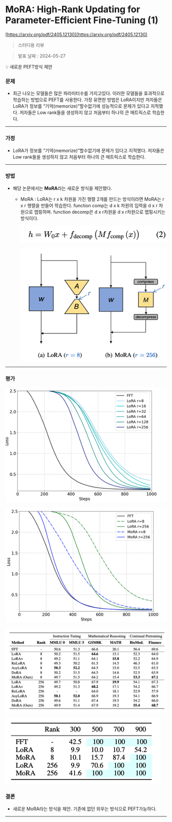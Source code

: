 # MoRA: High-Rank Updating for Parameter-Efficient Fine-Tuning (1)

[https://arxiv.org/pdf/2405.12130](https://arxiv.org/pdf/2405.12130)

> 스터디용 리뷰
> 

> 발표 날짜 : 2024-05-27
> 

<aside>
💡 새로운 PEFT방식 제안

</aside>

### 문제

- 최근 나오는 모델들은 많은 파라미터수를 가지고있다. 이러한 모델들을 효과적으로 학습하는 방법으로 PEFT를 사용한다. 가정 유면한 방법은 LoRA이지만 저자들은 LoRA가 정보를 “기억(memorize)”할수없기에 성능적으로 문제가 있다고 지적했다. 저자들은 Low rank들을 생성하지 않고 처음부터 하나의 큰 매트릭스로 학습한다.

---

### 가정

- LoRA가 정보를 “기억(memorize)”할수없기에 문제가 있다고 지적했다. 저자들은 Low rank들을 생성하지 않고 처음부터 하나의 큰 매트릭스로 학습한다.

---

### 방법

- 해당 논문에서는 **MoRA**라는 새로운 방식을 제안했다.
    - MoRA : LoRA는 r x k 차원을 가진 행렬 2개를 만드는 방식이라면 MoRA는 r x r 행렬을 만들어 학습한다. function comp는 d x k 차원의 입력을 d x r 차원으로 맵핑하며. function decomp은 d x r차원을 d x r차원으로 맵핑시키는 방식이다.
        
        ![Screenshot 2024-05-27 at 20.51.07.png](MoRA%20High-Rank%20Updating%20for%20Parameter-Efficient%20Fi%2048d72388289e43f4bcacbc393e821890/Screenshot_2024-05-27_at_20.51.07.png)
        
        ![Screenshot 2024-05-27 at 20.45.48.png](MoRA%20High-Rank%20Updating%20for%20Parameter-Efficient%20Fi%2048d72388289e43f4bcacbc393e821890/Screenshot_2024-05-27_at_20.45.48.png)
        

---

### 평가

![Screenshot 2024-05-27 at 20.51.51.png](MoRA%20High-Rank%20Updating%20for%20Parameter-Efficient%20Fi%2048d72388289e43f4bcacbc393e821890/Screenshot_2024-05-27_at_20.51.51.png)

![Screenshot 2024-05-27 at 20.51.35.png](MoRA%20High-Rank%20Updating%20for%20Parameter-Efficient%20Fi%2048d72388289e43f4bcacbc393e821890/Screenshot_2024-05-27_at_20.51.35.png)

![Screenshot 2024-05-27 at 20.52.18.png](MoRA%20High-Rank%20Updating%20for%20Parameter-Efficient%20Fi%2048d72388289e43f4bcacbc393e821890/Screenshot_2024-05-27_at_20.52.18.png)

![Screenshot 2024-05-27 at 20.52.40.png](MoRA%20High-Rank%20Updating%20for%20Parameter-Efficient%20Fi%2048d72388289e43f4bcacbc393e821890/Screenshot_2024-05-27_at_20.52.40.png)

### 결론

- 새로운 MoRA라는 방식을 제안. 기존에 없던 외우는 방식으로 PEFT가능하다.

---